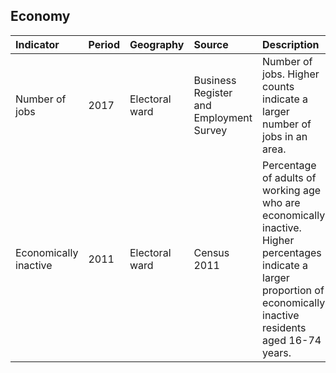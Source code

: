 ## Economy

| Indicator     | Period        | Geography     | Source        | Description   | Data           | Code           |
|:------------- |:------------- |:------------- |:------------- |:------------- | :------------- | :------------- |
| Number of jobs | 2017 | Electoral ward | Business Register and Employment Survey | Number of jobs. Higher counts indicate a larger number of jobs in an area. | [view](data/number_of_jobs.csv) | [view](code/number_of_jobs.R) |
| Economically inactive | 2011 | Electoral ward | Census 2011 | Percentage of adults of working age who are economically inactive. Higher percentages indicate a larger proportion of economically inactive residents aged 16-74 years. | [view](data/economically_inactive.csv) | [view](code/economically_inactive.R) |
